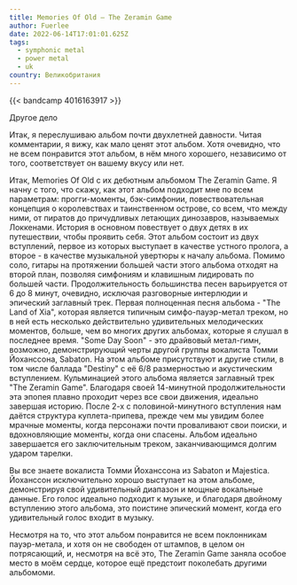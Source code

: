 ```yaml
---
title: Memories Of Old — The Zeramin Game
author: Fuerlee
date: 2022-06-14T17:01:01.625Z
tags:
  - symphonic metal
  - power metal
  - uk
country: Великобритания
---
```

{{< bandcamp 4016163917 >}}

Другое дело

Итак, я переслушиваю альбом почти двухлетней давности. Читая комментарии, я вижу, как мало ценят этот альбом. Хотя очевидно, что не всем понравится этот альбом, в нём много хорошего, независимо от того, соответствует он вашему вкусу или нет.

Итак, Memories Of Old с их дебютным альбомом The Zeramin Game. Я начну с того, что скажу, как этот альбом подходит мне по всем параметрам: прогги-моменты, бэк-симфонии, повествовательная концепция о королевствах и таинственном острове, со всем, что между ними, от пиратов до причудливых летающих динозавров, называемых Локкенами. История в основном повествует о двух детях в их путешествии, чтобы проявить себя. Этот альбом состоит из двух вступлений, первое из которых выступает в качестве устного пролога, а второе - в качестве музыкальной увертюры к началу альбома. Помимо соло, гитары на протяжении большей части этого альбома отходят на второй план, позволяя симфониям и клавишным лидировать по большей части. Продолжительность большинства песен варьируется от 6 до 8 минут, очевидно, исключая разговорные интерлюдии и эпический заглавный трек. Первая полноценная песня альбома - "The Land of Xia", которая является типичным симфо-пауэр-метал треком, но в ней есть несколько действительно удивительных мелодических моментов, больше, чем во многих других альбомах, которые я слушал в последнее время. "Some Day Soon" - это драйвовый метал-гимн, возможно, демонстрирующий черты другой группы вокалиста Томми Йоханссона, Sabaton. На этом альбоме присутствуют и другие стили, в том числе баллада "Destiny" с её 6/8 размерностью и акустическим вступлением. Кульминацией этого альбома является заглавный трек "The Zeramin Game". Благодаря своей 14-минутной продолжительности эта эпопея плавно проходит через все свои движения, идеально завершая историю. После 2-х с половиной-минутного вступления нам даётся структура куплета-припева, прежде чем мы увидим более мрачные моменты, когда персонажи почти проваливают свои поиски, и вдохновляющие моменты, когда они спасены. Альбом идеально завершается его заключительным треком, заканчивающимся долгим ударом тарелки.

Вы все знаете вокалиста Томми Йоханссона из Sabaton и Majestica. Йоханссон исключительно хорошо выступает на этом альбоме, демонстрируя свой удивительный диапазон и мощные вокальные данные. Его голос идеально подходит к музыке, и благодаря двойному вступлению этого альбома, это поистине эпический момент, когда его удивительный голос входит в музыку.

Несмотря на то, что этот альбом понравится не всем поклонникам пауэр-метала, и хотя он не свободен от штампов, в целом он потрясающий, и, несмотря на всё это, The Zeramin Game заняла особое место в моём сердце, которое ещё предстоит поколебать другими альбомоми.